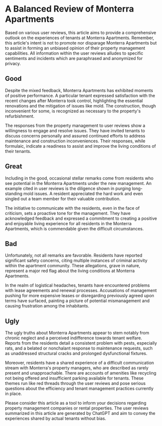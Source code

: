 # A Balanced Review of Monterra Apartments

Based on various user reviews, this article aims to provide a comprehensive outlook on the experiences of tenants at Monterra Apartments. Remember, this article's intent is not to promote nor disparage Monterra Apartments but to assist in forming an unbiased opinion of their property management capabilities. All information within the user reviews alludes to specific sentiments and incidents which are paraphrased and anonymized for privacy. 

## Good
Despite the mixed feedback, Monterra Apartments has exhibited moments of positive performance. A particular tenant expressed satisfaction with the recent changes after Monterra took control, highlighting the essential renovations and the mitigation of issues like mold. The construction, though inconvenient for some, is recognized as necessary to the property's refurbishment.

The responses from the property management to user reviews show a willingness to engage and resolve issues. They have invited tenants to discuss concerns personally and assured continued efforts to address maintenance and construction inconveniences. Their responses, while formulaic, indicate a readiness to assist and improve the living conditions of their tenants.

## Great
Including in the good, occasional stellar remarks come from residents who see potential in the Monterra Apartments under the new management. An example cited in user reviews is the diligence shown in purging long-standing mold issues. A resident appreciated the hard work and even singled out a team member for their valuable contribution.

The initiative to communicate with the residents, even in the face of criticism, sets a proactive tone for the management. They have acknowledged feedback and expressed a commitment to creating a positive and enjoyable living experience for all residents in the Monterra Apartments, which is commendable given the difficult circumstances.

## Bad
Unfortunately, not all remarks are favorable. Residents have reported significant safety concerns, citing multiple instances of criminal activity within the apartment community. These allegations, grave in nature, represent a major red flag about the living conditions at Monterra Apartments.

In the realm of logistical headaches, tenants have encountered problems with lease agreements and renewal processes. Accusations of management pushing for more expensive leases or disregarding previously agreed upon terms have surfaced, painting a picture of potential mismanagement and causing frustration among the inhabitants.

## Ugly
The ugly truths about Monterra Apartments appear to stem notably from chronic neglect and a perceived indifference towards tenant welfare. Reports from the residents detail a consistent problem with pests, especially rats, and a belated or nonchalant response to maintenance requests, such as unaddressed structural cracks and prolonged dysfunctional fixtures.

Moreover, residents have a shared experience of a difficult communication stream with Monterra's property managers, who are described as rarely present and unapproachable. There are accounts of amenities like recycling not being offered and insufficient parking available for tenants. These themes run like red threads through the user reviews and pose serious questions about the efficiency and tenant management practices currently in place.

Please consider this article as a tool to inform your decisions regarding property management companies or rental properties. The user reviews summarized in this article are generated by ChatGPT and aim to convey the experiences shared by actual tenants without bias.